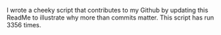 I wrote a cheeky script that contributes to my Github by updating this ReadMe to illustrate why more than commits matter. This script has run 3356 times.